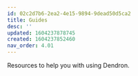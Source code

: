 ```yaml
---
id: 02c2d7b6-2ea2-4e15-9894-9dead50d5ca2
title: Guides
desc: ''
updated: 1604237878745
created: 1604237852460
nav_order: 4.01
---
```


Resources to help you with using Dendron.
